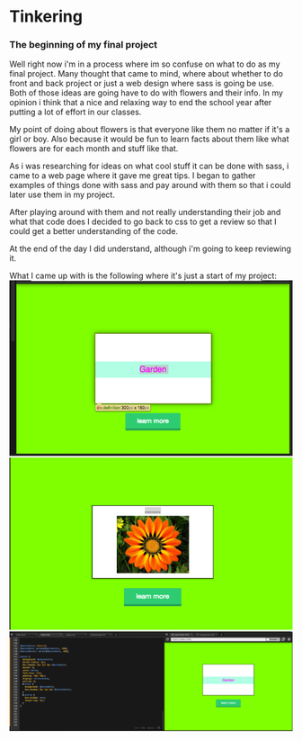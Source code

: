 # Tinkering
### The beginning of my final project 
Well right now i'm in a process where im so confuse on what to do as my final project. Many 
thought that came to mind, where about whether to do front and back project or just a web design where sass is going be use.
Both of those ideas are going have to do with flowers and their info. In my opinion i think that a nice and relaxing way to end the school year after putting a lot of effort in our classes.

My point of doing about flowers is that everyone like them no matter if it's a girl or boy. 
Also because it would be fun to learn facts about them like what flowers are for each month and stuff like that.

As i was researching for ideas on what cool stuff it can be done with sass, i came to a web page where it gave me great tips. I began to gather examples of things done with sass and pay around with them so that i could later use them in my project.

After playing around with them and not really understanding their job and what that code does I decided to go back to css to get a review so that I could get a better understanding of the code.

At the end of the day I did understand, although i'm going to keep reviewing it.

What I came up with is the following where it's just a start of my project:
<img src="../images/label.png"/><img src="../images/flower.png"/>
<img src="../images/withcode.png"/>
